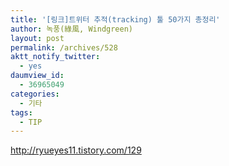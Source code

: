 ```yaml
---
title: '[링크]트위터 추적(tracking) 툴 50가지 총정리'
author: 녹풍(綠風, Windgreen)
layout: post
permalink: /archives/528
aktt_notify_twitter:
  - yes
daumview_id:
  - 36965049
categories:
  - 기타
tags:
  - TIP
---
```

<a target="_blank" href="http://ryueyes11.tistory.com/129">http://ryueyes11.tistory.com/129</a>